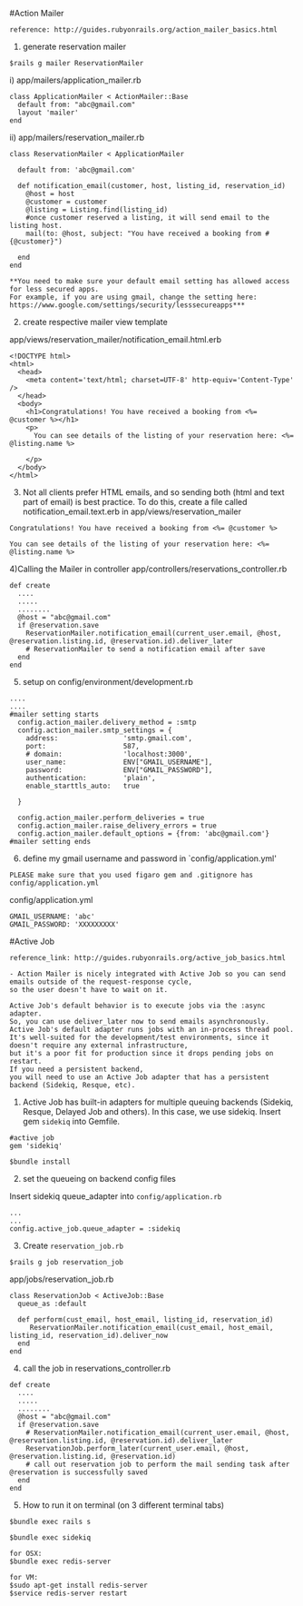 #Action Mailer
```
reference: http://guides.rubyonrails.org/action_mailer_basics.html
```
1) generate reservation mailer
```
$rails g mailer ReservationMailer
```

i) app/mailers/application_mailer.rb
```
class ApplicationMailer < ActionMailer::Base
  default from: "abc@gmail.com"
  layout 'mailer'
end
```
ii) app/mailers/reservation_mailer.rb
```
class ReservationMailer < ApplicationMailer

  default from: 'abc@gmail.com'

  def notification_email(customer, host, listing_id, reservation_id)
    @host = host
    @customer = customer
    @listing = Listing.find(listing_id)
    #once customer reserved a listing, it will send email to the listing host.
    mail(to: @host, subject: "You have received a booking from #{@customer}")

  end
end

```
```
**You need to make sure your default email setting has allowed access for less secured apps.
For example, if you are using gmail, change the setting here:
https://www.google.com/settings/security/lesssecureapps***
```

2) create respective mailer view template

app/views/reservation_mailer/notification_email.html.erb

```
<!DOCTYPE html>
<html>
  <head>
    <meta content='text/html; charset=UTF-8' http-equiv='Content-Type' />
  </head>
  <body>
    <h1>Congratulations! You have received a booking from <%= @customer %></h1>
    <p>
      You can see details of the listing of your reservation here: <%= @listing.name %>

    </p>
  </body>
</html>
```

3) Not all clients prefer HTML emails, and so sending both (html and text part of email) is best practice. To do this, create a file called notification_email.text.erb in app/views/reservation_mailer

```
Congratulations! You have received a booking from <%= @customer %>

You can see details of the listing of your reservation here: <%= @listing.name %>
```

4)Calling the Mailer in controller
app/controllers/reservations_controller.rb


```
def create
  ....
  .....
  ........
  @host = "abc@gmail.com"
  if @reservation.save
    ReservationMailer.notification_email(current_user.email, @host, @reservation.listing.id, @reservation.id).deliver_later
    # ReservationMailer to send a notification email after save
  end
end
```

5) setup on config/environment/development.rb
```
....
....
#mailer setting starts
  config.action_mailer.delivery_method = :smtp
  config.action_mailer.smtp_settings = {
    address:                'smtp.gmail.com',
    port:                   587,
    # domain:               'localhost:3000',
    user_name:              ENV["GMAIL_USERNAME"],
    password:               ENV["GMAIL_PASSWORD"],
    authentication:         'plain',
    enable_starttls_auto:   true

  }

  config.action_mailer.perform_deliveries = true
  config.action_mailer.raise_delivery_errors = true
  config.action_mailer.default_options = {from: 'abc@gmail.com'}
#mailer setting ends

```
6) define my gmail username and password in `config/application.yml'

```PLEASE make sure that you used figaro gem and .gitignore has config/application.yml```

config/application.yml

```
GMAIL_USERNAME: 'abc'
GMAIL_PASSWORD: 'XXXXXXXXX'

```



#Active Job
```
reference_link: http://guides.rubyonrails.org/active_job_basics.html

```


```
- Action Mailer is nicely integrated with Active Job so you can send emails outside of the request-response cycle,
so the user doesn't have to wait on it.

Active Job's default behavior is to execute jobs via the :async adapter.
So, you can use deliver_later now to send emails asynchronously.
Active Job's default adapter runs jobs with an in-process thread pool.
It's well-suited for the development/test environments, since it doesn't require any external infrastructure,
but it's a poor fit for production since it drops pending jobs on restart.
If you need a persistent backend,
you will need to use an Active Job adapter that has a persistent backend (Sidekiq, Resque, etc).
```




1) Active Job has built-in adapters for multiple queuing backends
(Sidekiq, Resque, Delayed Job and others).
In this case, we use sidekiq.
Insert gem `sidekiq` into Gemfile.


```
#active job
gem 'sidekiq'
```

```
$bundle install
```
2) set the queueing on backend config files


Insert sidekiq queue_adapter into `config/application.rb`

```
...
...
config.active_job.queue_adapter = :sidekiq
```

3) Create `reservation_job.rb`

```
$rails g job reservation_job
```
 app/jobs/reservation_job.rb

```
class ReservationJob < ActiveJob::Base
  queue_as :default

  def perform(cust_email, host_email, listing_id, reservation_id)
     ReservationMailer.notification_email(cust_email, host_email, listing_id, reservation_id).deliver_now
  end
end

```
4) call the job in reservations_controller.rb


```
def create
  ....
  .....
  ........
  @host = "abc@gmail.com"
  if @reservation.save
    # ReservationMailer.notification_email(current_user.email, @host, @reservation.listing.id, @reservation.id).deliver_later
    ReservationJob.perform_later(current_user.email, @host, @reservation.listing.id, @reservation.id)
    # call out reservation job to perform the mail sending task after @reservation is successfully saved
  end
end
```




5) How to run it on terminal (on 3 different terminal tabs)
```
$bundle exec rails s
```

```
$bundle exec sidekiq 
```

```
for OSX:
$bundle exec redis-server

for VM:
$sudo apt-get install redis-server
$service redis-server restart
```





